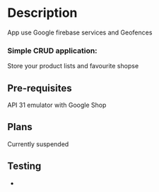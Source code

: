 # Description

App use Google firebase services and Geofences 

### Simple CRUD application:

Store your product lists and favourite shopse

## Pre-requisites 

API 31 emulator with Google Shop

## Plans

Currently suspended

## Testing

-

